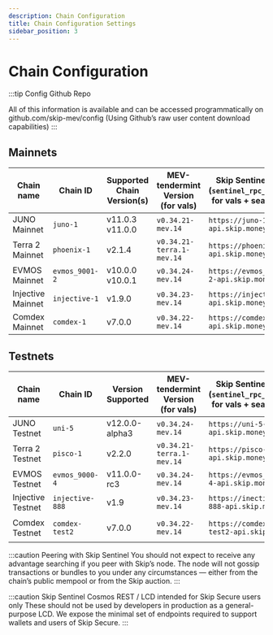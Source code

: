 ```yaml
---
description: Chain Configuration
title: Chain Configuration Settings
sidebar_position: 3
---
```


# Chain Configuration

:::tip Config Github Repo 

All of this information is available and can be accessed programmatically on <a hef="http://github.com/skip-mev/config" target="_blank">github.com/skip-mev/config</a> (Using Github’s raw user content download capabilities)
:::

## Mainnets

| Chain name        | Chain ID       | Supported Chain Version(s) | MEV-tendermint Version (for vals) | Skip Sentinel RPC (`sentinel_rpc_string`) for vals + searchers | `sentinel_peer_string` for vals                              | Auction House Address (for searchers) | Skip Sentinel Cosmos-SDK REST / LCD for Skip Secure |
| ----------------- | -------------- | -------------------------- | --------------------------------- | ------------------------------------------------------------ | ------------------------------------------------------------ | ---------------------------------------- | --------------------------------------------------- |
| JUNO Mainnet      | `juno-1`       | v11.0.3 v11.0.0            | `v0.34.21-mev.14`                 | `https://juno-1-api.skip.money`                               | `8dd5dfefe8959f7186e6c80bdb87dbd919534677@juno-1-sentinel.skip.money:26656` | `juno10g0l3hd9sau3vnjrayjhergcpxemucxcspgnn4` | `https://juno-1-lcd.skip.money`       |
| Terra 2 Mainnet   | `phoenix-1`    | v2.1.4                     | `v0.34.21-terra.1-mev.14`         | `https://phoenix-1-api.skip.money`                            | `20a61f70d93af978a3bc1d6be634a57918934f79@phoenix-1-sentinel.skip.money:26656` | `terra1d5fzv2y8fpdax4u2nnzrn5uf9ghyu5sxr865uy` | `https://phoenix-1-lcd.skip.money`    |
| EVMOS Mainnet     | `evmos_9001-2` | v10.0.0 v10.0.1            | `v0.34.24-mev.14`                 | `https://evmos_9001-2-api.skip.money`                         | `c0a2990e2a5dad7f4ace044d2f936de6891c6f0a@evmos_9001-2-sentinel.skip.money:26656` | `evmos17yqtnk08ly94lgz3fzagfu2twsws33z7cpkxa2` | `https://evmos_9001-2-lcd.skip.money` |
| Injective Mainnet | `injective-1`  | v1.9.0                     | `v0.34.23-mev.14`                 | `https://injective-1-api.skip.money`                         | `6f3b548716049d83ab701a1eddef56bd202c09db@injective-1-sentinel.skip.money:26656` | `inj1mwj9kxxxuflr233pulfk037lr55jv680wy5sm4` | `https://injective-1-lcd.skip.money`   |
| Comdex Mainnet    | `comdex-1`     | v7.0.0                     | `v0.34.22-mev.14`                 | `https://comdex-1-api.skip.money`                            | `79505b5fb2782acbea09059abde58e7bca76c8e1@comdex-1-sentinel.skip.money:26656` | `comdex1ga2mjs4gxn8xudxmrrp8s2q35rqhg4xafnn5gr` | `https://comdex-1-lcd.skip.money`      |

## Testnets

| Chain name        | Chain ID        | Version Supported | MEV-tendermint Version (for vals) | Skip Sentinel RPC (`sentinel_rpc_string`) for vals + searchers | `sentinel_peer_string` for vals                              | Auction House Address (for searchers) | Skip Sentinel Cosmos-SDK REST / LCD for Skip Secure |
| ----------------- | --------------- |-------------------| --------------------------------- | ------------------------------------------------------------ | ------------------------------------------------------------ | ---------------------------------------- | --------------------------------------------------- |
| JUNO Testnet      | `uni-5`         | v12.0.0-alpha3    | `v0.34.24-mev.14`                 | `https://uni-5-api.skip.money`                                | `f18d6e226545b348aa37c86cc735d0620838fcd8@uni-5-sentinel.skip.money:26656` | `juno10g0l3hd9sau3vnjrayjhergcpxemucxcspgnn4` | `https://uni-5-lcd.skip.money`         |
| Terra 2 Testnet   | `pisco-1`       | v2.2.0            | `v0.34.21-terra.1-mev.14`         | `https://pisco-1-api.skip.money`                              | `5cc5e6506818a113387d92e0b60a7206845b4d7e@pisco-1-sentinel.skip.money:26656` | `terra1d5fzv2y8fpdax4u2nnzrn5uf9ghyu5sxr865uy` | `https://pisco-1-lcd.skip.money`         |
| EVMOS Testnet     | `evmos_9000-4`  | v11.0.0-rc3       | `v0.34.24-mev.14`                 | `https://evmos_9000-4-api.skip.money`                         | `4d8990908ae5cbe7783192c0364db4a90af56dbc@evmos_9000-4-sentinel.skip.money:26656` | `evmos17yqtnk08ly94lgz3fzagfu2twsws33z7cpkxa2` | `https://evmos_9000-4-lcd.skip.money`   |
| Injective Testnet | `injective-888` | v1.9              | `v0.34.23-mev.14`                 | `https://inective-888-api.skip.money`                         | `24b0ca5c32b1c90fe7e373075de1d94ddf94c0b3@injective-888-sentinel.skip.money:26656` | `inj1mwj9kxxxuflr233pulfk037lr55jv680wy5sm4` | `https://injective-888-lcd.skip.money`  |
| Comdex Testnet    | `comdex-test2`  | v7.0.0            | `v0.34.22-mev.14`                 | `https://comdex-test2-api.skip.money`                        | `0ef2b039f0f370be9c5f39924923e96ef94bc87f@comdex-test2-sentinel.skip.money:26656` | `comdex1ga2mjs4gxn8xudxmrrp8s2q35rqhg4xafnn5gr` | `https://comdex-test2-lcd.skip.money` |

:::caution Peering with Skip Sentinel
You should not expect to receive any advantage searching if you peer with Skip’s node. The node will not gossip transactions or bundles to you under any circumstances — either from the chain’s public mempool or from the Skip auction. 
:::

:::caution Skip Sentinel Cosmos REST / LCD intended for Skip Secure users only
These should not be used by developers in production as a general-purpose LCD. 
We expose the minimal set of endpoints required to support wallets and users of Skip Secure. 
:::
